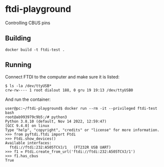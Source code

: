 # ftdi-playground
Controlling CBUS pins

## Building

```
docker build -t ftdi-test .
```

## Running

Connect FTDI to the computer and make sure it is listed:

```
$ ls -la /dev/ttyUSB*
crw-rw---- 1 root dialout 188, 0 gru 19 19:13 /dev/ttyUSB0
```

And run the container:

```
user@pc:~/ftdi-playground$ docker run --rm -it --privileged ftdi-test bash
root@ab993979c9b5:/# python3
Python 3.8.10 (default, Nov 14 2022, 12:59:47) 
[GCC 9.4.0] on linux
Type "help", "copyright", "credits" or "license" for more information.
>>> from pyftdi.ftdi import Ftdi
>>> Ftdi.show_devices()
Available interfaces:
  ftdi://ftdi:232:A505TCVJ/1   (FT232R USB UART)
>>> f1 = Ftdi.create_from_url('ftdi://ftdi:232:A505TCVJ/1')
>>> f1.has_cbus
True

```